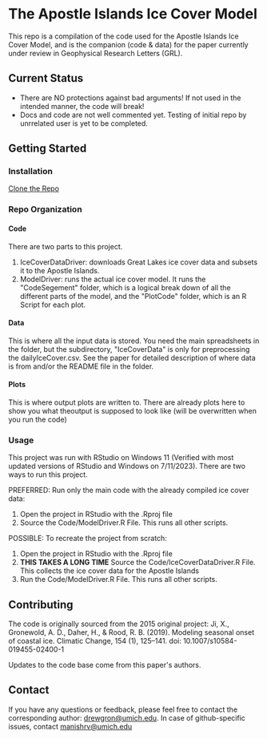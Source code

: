# The Apostle Islands Ice Cover Model

This repo is a compilation of the code used for the Apostle Islands Ice Cover Model, and is the companion (code & data) for the paper currently under review in Geophysical Research Letters (GRL).


## Current Status

- There are NO protections against bad arguments! If not used in the intended manner, the code will break!
- Docs and code are not well commented yet. Testing of initial repo by unrrelated user is yet to be completed.

## Getting Started

### Installation

[Clone the Repo](https://docs.github.com/en/repositories/creating-and-managing-repositories/cloning-a-repository) 

### Repo Organization

#### Code
There are two parts to this project. 
1. IceCoverDataDriver: downloads Great Lakes ice cover data and subsets it to the Apostle Islands. 
2. ModelDriver: runs the actual ice cover model. It runs the "CodeSegement" folder, which is a logical break down of all the different parts of the model, and the "PlotCode" folder, which is an R Script for each plot.

#### Data
This is where all the input data is stored. You need the main spreadsheets in the folder, but the subdirectory, "IceCoverData" is only for preprocessing the dailyIceCover.csv. See the paper for detailed description of where data is from and/or the README file in the folder.

#### Plots
This is where output plots are written to. There are already plots here to show you what theoutput is supposed to look like (will be overwritten when you run the code)

### Usage

This project was run with RStudio on Windows 11 (Verified with most updated versions of RStudio and Windows on 7/11/2023). There are two ways to run this project.

PREFERRED: Run only the main code with the already compiled ice cover data:
1. Open the project in RStudio with the .Rproj file
2. Source the Code/ModelDriver.R File. This runs all other scripts.


POSSIBLE: To recreate the project from scratch:
1. Open the project in RStudio with the .Rproj file
2. ****THIS TAKES A LONG TIME**** Source the Code/IceCoverDataDriver.R File. This collects the ice cover data for the Apostle Islands
3. Run the Code/ModelDriver.R File. This runs all other scripts.

## Contributing

The code is originally sourced from the 2015 original project: Ji, X., Gronewold, A. D., Daher, H., & Rood, R. B. (2019). Modeling seasonal onset of coastal ice. Climatic Change, 154 (1), 125–141. doi: 10.1007/s10584-019455-02400-1

Updates to the code base come from this paper's authors.

## Contact

If you have any questions or feedback, please feel free to contact the corresponding author: drewgron@umich.edu. In case of github-specific issues, contact manishrv@umich.edu